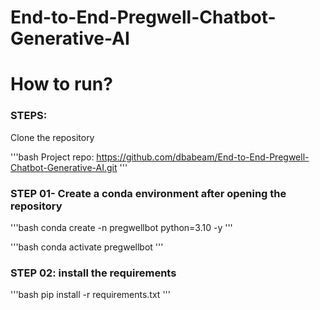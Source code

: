 # End-to-End-Pregwell-Chatbot-Generative-AI


# How to run?
### STEPS:

Clone the repository

'''bash
Project repo: https://github.com/dbabeam/End-to-End-Pregwell-Chatbot-Generative-AI.git
'''
### STEP 01- Create a conda environment after opening the repository

'''bash
conda create -n pregwellbot python=3.10 -y
'''

'''bash
conda activate pregwellbot
'''


### STEP 02: install the requirements
'''bash
pip install -r requirements.txt
'''
